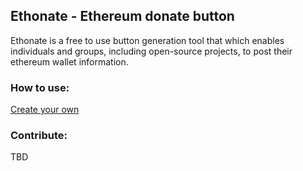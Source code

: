 ## Ethonate - Ethereum donate button

Ethonate is a free to use button generation tool that which enables individuals and groups, including open-source projects, to post their ethereum wallet information.

### How to use:
 [Create your own](https://brianmacdonald.github.io/Ethonate/)

### Contribute:
 TBD
